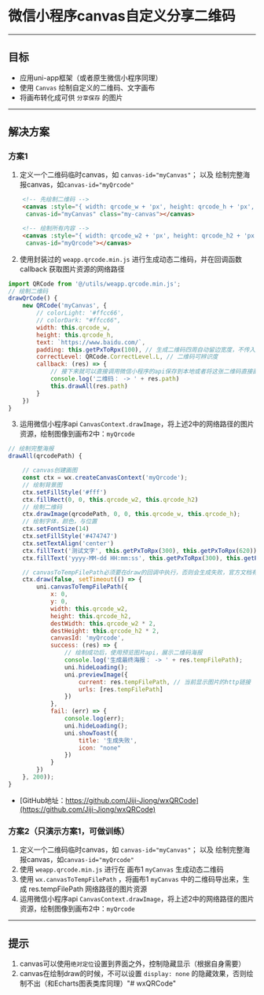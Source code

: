# 微信小程序canvas自定义分享二维码

--------------------------------------------------

## 目标
- 应用uni-app框架（或者原生微信小程序同理）
- 使用 `Canvas` 绘制自定义的二维码、文字画布
- 将画布转化成可供 `分享保存` 的图片

--------------------------------------------------

## 解决方案

### 方案1
1. 定义一个二维码临时canvas，如 `canvas-id="myCanvas"`； 以及 绘制完整海报canvas，如`canvas-id="myQrcode"`
``` html
	<!-- 先绘制二维码 -->
	<canvas :style="{ width: qrcode_w + 'px', height: qrcode_h + 'px', position: 'absolute', left: 0, bottom: '-' + qrcode_h + 'px' }"
	 canvas-id="myCanvas" class="my-canvas"></canvas>

	<!-- 绘制所有内容 -->
	<canvas :style="{ width: qrcode_w2 + 'px', height: qrcode_h2 + 'px', position: 'absolute', left: 0, bottom: '-' + qrcode_h2 + 'px'  }"
	 canvas-id="myQrcode"></canvas>

```
2. 使用封装过的 `weapp.qrcode.min.js` 进行生成动态二维码，并在回调函数 callback 获取图片资源的网络路径
``` javaScript
import QRCode from '@/utils/weapp.qrcode.min.js';
// 绘制二维码
drawQrCode() {
	new QRCode('myCanvas', {
		// colorLight: '#ffcc66',
		// colorDark: "#ffcc66",
		width: this.qrcode_w,
		height: this.qrcode_h,
		text: `https://www.baidu.com/`,
		padding: this.getPxToRpx(100), // 生成二维码四周自动留边宽度，不传入默认为0
		correctLevel: QRCode.CorrectLevel.L, // 二维码可辨识度
		callback: (res) => {
			// 接下来就可以直接调用微信小程序的api保存到本地或者将这张二维码直接画在海报上面去，看各自需求
			console.log('二维码： -> ' + res.path)
			this.drawAll(res.path)
		}
	})
}
```
3. 运用微信小程序api `CanvasContext.drawImage`，将上述2中的网络路径的图片资源，绘制图像到画布2中：`myQrcode`
``` javaScript
// 绘制完整海报
drawAll(qrcodePath) {

	// canvas创建画图
	const ctx = wx.createCanvasContext('myQrcode');
	// 绘制背景图
	ctx.setFillStyle('#fff')
	ctx.fillRect(0, 0, this.qrcode_w2, this.qrcode_h2)
	// 绘制二维码
	ctx.drawImage(qrcodePath, 0, 0, this.qrcode_w, this.qrcode_h);
	// 绘制字体，颜色，与位置
	ctx.setFontSize(14)
	ctx.setFillStyle('#474747')
	ctx.setTextAlign('center')
	ctx.fillText('测试文字', this.getPxToRpx(300), this.getPxToRpx(620))
	ctx.fillText('yyyy-MM-dd HH:mm:ss', this.getPxToRpx(300), this.getPxToRpx(680))

	// canvasToTempFilePath必须要在draw的回调中执行，否则会生成失败，官方文档有说明
	ctx.draw(false, setTimeout(() => {
		uni.canvasToTempFilePath({
			x: 0,
			y: 0,
			width: this.qrcode_w2,
			height: this.qrcode_h2,
			destWidth: this.qrcode_w2 * 2,
			destHeight: this.qrcode_h2 * 2,
			canvasId: 'myQrcode',
			success: (res) => {
				// 绘制成功后，使用预览图片api，展示二维码海报
				console.log('生成最终海报： -> ' + res.tempFilePath);
				uni.hideLoading();
				uni.previewImage({
					current: res.tempFilePath, // 当前显示图片的http链接
					urls: [res.tempFilePath]
				})
			},
			fail: (err) => {
				console.log(err);
				uni.hideLoading();
				uni.showToast({
					title: '生成失败',
					icon: "none"
				})
			}
		})
	}, 200));
}
```
- [GitHub地址：https://github.com/Jiji-Jiong/wxQRCode](https://github.com/Jiji-Jiong/wxQRCode)


### 方案2（只演示方案1，可做训练）
1. 定义一个二维码临时canvas，如 `canvas-id="myCanvas"`； 以及 绘制完整海报canvas，如`canvas-id="myQrcode"`
2. 使用 `weapp.qrcode.min.js` 进行在 画布1 `myCanvas` 生成动态二维码
3. 使用 `wx.canvasToTempFilePath` ，将画布1 `myCanvas` 中的二维码导出来，生成 res.tempFilePath 网络路径的图片资源
4. 运用微信小程序api `CanvasContext.drawImage`，将上述2中的网络路径的图片资源，绘制图像到画布2中：`myQrcode`

--------------------------------------------------

## 提示
1. canvas可以使用`绝对定位`设置到界面之外，控制隐藏显示（根据自身需要）
2. canvas在绘制draw的时候，不可以设置 `display: none` 的隐藏效果，否则绘制不出（和Echarts图表类库同理）"# wxQRCode" 
